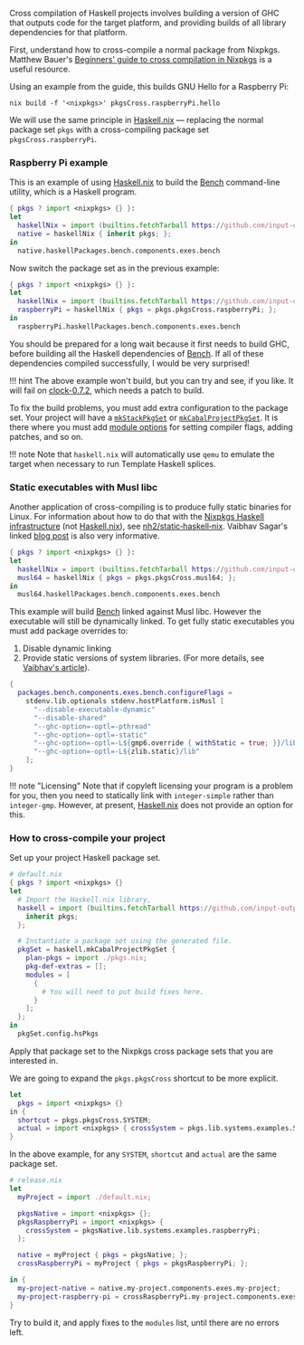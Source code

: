 Cross compilation of Haskell projects involves building a version of
GHC that outputs code for the target platform, and providing builds of
all library dependencies for that platform.

First, understand how to cross-compile a normal package from
Nixpkgs. Matthew Bauer's [Beginners' guide to cross compilation in
Nixpkgs][bauer] is a useful resource.

[bauer]: https://matthewbauer.us/blog/beginners-guide-to-cross.html


Using an example from the guide, this builds GNU Hello for a Raspberry
Pi:

    nix build -f '<nixpkgs>' pkgsCross.raspberryPi.hello

We will use the same principle in [Haskell.nix][] — replacing the normal
package set `pkgs` with a cross-compiling package set
`pkgsCross.raspberryPi`.

### Raspberry Pi example

This is an example of using [Haskell.nix][] to build the [Bench][]
command-line utility, which is a Haskell program.

```nix
{ pkgs ? import <nixpkgs> {} }:
let
  haskellNix = import (builtins.fetchTarball https://github.com/input-output-hk/haskell.nix/archive/master.tar.gz);
  native = haskellNix { inherit pkgs; };
in
  native.haskellPackages.bench.components.exes.bench
```

Now switch the package set as in the previous example:

```nix
{ pkgs ? import <nixpkgs> {} }:
let
  haskellNix = import (builtins.fetchTarball https://github.com/input-output-hk/haskell.nix/archive/master.tar.gz);
  raspberryPi = haskellNix { pkgs = pkgs.pkgsCross.raspberryPi; };
in
  raspberryPi.haskellPackages.bench.components.exes.bench
```

You should be prepared for a long wait because it first needs to build
GHC, before building all the Haskell dependencies of [Bench][]. If all
of these dependencies compiled successfully, I would be very surprised!

!!! hint
    The above example won't build, but you can try and see, if you like.
    It will fail on [clock-0.7.2](http://hackage.haskell.org/package/clock-0.7.2),
    which needs a patch to build.

To fix the build problems, you must add extra configuration to the
package set. Your project will have a [`mkStackPkgSet`](../reference/library.md#mkstackpkgset) or
[`mkCabalProjectPkgSet`](../reference/library.md#mkcabalprojectpkgset). It is there where you must add
[module options](../reference/modules.md) for setting compiler flags, adding patches, and so on.

!!! note
    Note that `haskell.nix` will automatically use `qemu` to emulate the target
    when necessary to run Template Haskell splices.

### Static executables with Musl libc

Another application of cross-compiling is to produce fully static
binaries for Linux. For information about how to do that with the
[Nixpkgs Haskell infrastructure][nixpkgs] (not [Haskell.nix][]), see
[nh2/static‑haskell‑nix][nh2]. Vaibhav Sagar's linked
[blog post][vaibhav] is also very informative.


```nix
{ pkgs ? import <nixpkgs> {} }:
let
  haskellNix = import (builtins.fetchTarball https://github.com/input-output-hk/haskell.nix/archive/master.tar.gz);
  musl64 = haskellNix { pkgs = pkgs.pkgsCross.musl64; };
in
  musl64.haskellPackages.bench.components.exes.bench
```

This example will build [Bench][] linked against Musl libc. However
the executable will still be dynamically linked. To get fully static
executables you must add package overrides to:

1. Disable dynamic linking
2. Provide static versions of system libraries. (For more details, see
   [Vaibhav's article][vaibhav]).

```nix
{
  packages.bench.components.exes.bench.configureFlags =
    stdenv.lib.optionals stdenv.hostPlatform.isMusl [
      "--disable-executable-dynamic"
      "--disable-shared"
      "--ghc-option=-optl=-pthread"
      "--ghc-option=-optl=-static"
      "--ghc-option=-optl=-L${gmp6.override { withStatic = true; }}/lib"
      "--ghc-option=-optl=-L${zlib.static}/lib"
    ];
}
```

!!! note "Licensing"
    Note that if copyleft licensing your program is a problem for you,
    then you need to statically link with `integer-simple` rather than
    `integer-gmp`. However, at present, [Haskell.nix][] does not provide
    an option for this.


### How to cross-compile your project

Set up your project Haskell package set.

```nix
# default.nix
{ pkgs ? import <nixpkgs> {}
let
  # Import the Haskell.nix library,
  haskell = import (builtins.fetchTarball https://github.com/input-output-hk/haskell.nix/archive/master.tar.gz) {
    inherit pkgs;
  };

  # Instantiate a package set using the generated file.
  pkgSet = haskell.mkCabalProjectPkgSet {
    plan-pkgs = import ./pkgs.nix;
    pkg-def-extras = [];
    modules = [
      {
        # You will need to put build fixes here.
      }
    ];
  };
in
  pkgSet.config.hsPkgs
```

Apply that package set to the Nixpkgs cross package sets that you are
interested in.

We are going to expand the `pkgs.pkgsCross` shortcut to be more
explicit.

```nix
let
  pkgs = import <nixpkgs> {}
in {
  shortcut = pkgs.pkgsCross.SYSTEM;
  actual = import <nixpkgs> { crossSystem = pkgs.lib.systems.examples.SYSTEM; };
}
```

In the above example, for any `SYSTEM`, `shortcut` and `actual` are
the same package set.

```nix
# release.nix
let
  myProject = import ./default.nix;

  pkgsNative = import <nixpkgs> {};
  pkgsRaspberryPi = import <nixpkgs> {
    crossSystem = pkgsNative.lib.systems.examples.raspberryPi;
  };

  native = myProject { pkgs = pkgsNative; };
  crossRaspberryPi = myProject { pkgs = pkgsRaspberryPi; };

in {
  my-project-native = native.my-project.components.exes.my-project;
  my-project-raspberry-pi = crossRaspberryPi.my-project.components.exes.my-project;
}
```

Try to build it, and apply fixes to the `modules` list, until there
are no errors left.



[nh2]: https://github.com/nh2/static-haskell-nix
[vaibhav]: https://vaibhavsagar.com/blog/2018/01/03/static-haskell-nix/
[haskell.nix]: https://github.com/input-output-hk/haskell.nix
[bench]: https://hackage.haskell.org/package/bench
[nixpkgs]: https://nixos.org/nixpkgs/manual/#users-guide-to-the-haskell-infrastructure
